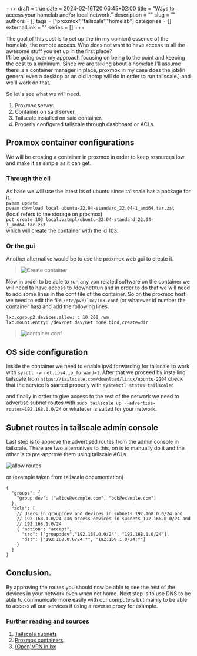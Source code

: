 +++ 
draft = true
date = 2024-02-16T20:06:45+02:00
title = "Ways to access your homelab and/or local network."
description = ""
slug = ""
authors = []
tags = ["proxmox","tailscale","homelab"]
categories = []
externalLink = ""
series = []
+++

The goal of this post is to set up the (in my opinion) essence of the homelab, the remote access. Who does not want to have access to all the awesome stuff you set up in the first place?  
I'll be going over my approach focusing on being to the point and keeping the cost to a minimum. Since we are talking about a homelab I'll assume there is a container manager in place, proxmox in my case does the job(in general even a desktop or an old laptop will do in order to run tailscale.) and we'll work on that.

So let's see what we will need.
1. Proxmox server.
2. Container on said server.
3. Tailscale installed on said container.
4. Properly configured tailscale through dashboard or ACLs.

## Proxmox container configurations
We will be creating a container in proxmox in order to keep resources low and make it as simple as it can get.  

### Through the cli
As base we will use the latest lts of ubuntu since tailscale has a package for it.  
`pveam update`  
`pveam download local ubuntu-22.04-standard_22.04-1_amd64.tar.zst`  
(local refers to the storage on proxmox)  
`pct create 103 local:vztmpl/ubuntu-22.04-standard_22.04-1_amd64.tar.zst`  
which will create the container with the id 103.  

### Or the gui
Another alternative would be to use the proxmox web gui to create it.  
>![Create container](create-ct.png)  


Now in order to be able to run any vpn related software on the container we will need to have access to /dev/net/tun and in order to do that we will need to add some lines in the conf file of the container. So on the proxmox host we need to edit the file `/etc/pve/lxc/103.conf` (or whatever id number the container has) and add the following lines.  
```
lxc.cgroup2.devices.allow: c 10:200 rwm
lxc.mount.entry: /dev/net dev/net none bind,create=dir
```   
>![container conf](ct-conf.png)


## OS side configuration
Inside the container we need to enable ipv4 forwarding for tailscale to work with `sysctl -w net.ipv4.ip_forward=1`. After that we proceed by installing tailscale from `https://tailscale.com/download/linux/ubuntu-2204` check that the service is started properly with `systemctl status tailscaled` 

and finally in order to give access to the rest of the network we need to advertise subnet routes with
`
sudo tailscale up --advertise-routes=192.168.0.0/24
`
or whatever is suited for your network.

## Subnet routes in tailscale admin console

Last step is to approve the advertised routes from the admin console in tailscale. There are two alternatives to this, on is to manually do it and the other is to pre-approve them using tailscale ACLs.

![allow routes](allow-routes.png)

or (example taken from tailscale documentation)

```
{
  "groups": {
    "group:dev": ["alice@example.com", "bob@example.com"]
  },
  "acls": [
    // Users in group:dev and devices in subnets 192.168.0.0/24 and
    // 192.168.1.0/24 can access devices in subnets 192.168.0.0/24 and
    // 192.168.1.0/24
    { "action": "accept",
      "src": ["group:dev","192.168.0.0/24", "192.168.1.0/24"],
      "dst": ["192.168.0.0/24:*", "192.168.1.0/24:*"]
    }
  ]
}
```

## Conclusion.
By approving the routes you should now be able to see the rest of the devices in your network even when not home. Next step is to use DNS to be able to communicate more easily with our computers but mainly to be able to access all our services if using a reverse proxy for example.




### Further reading and sources
1. [Tailscale subnets](https://tailscale.com/kb/1019/subnets)
2. [Proxmox containers](https://pve.proxmox.com/wiki/Linux_Container)
3. [(Open)VPN in lxc](https://pve.proxmox.com/wiki/OpenVPN_in_LXC)
